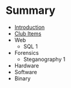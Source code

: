# Summary

* [Introduction](README.md)
* [Club Items](home/constitution.md)
* Web
   * SQL 1
* Forensics
   * Steganography 1
* Hardware
* Software
* Binary

